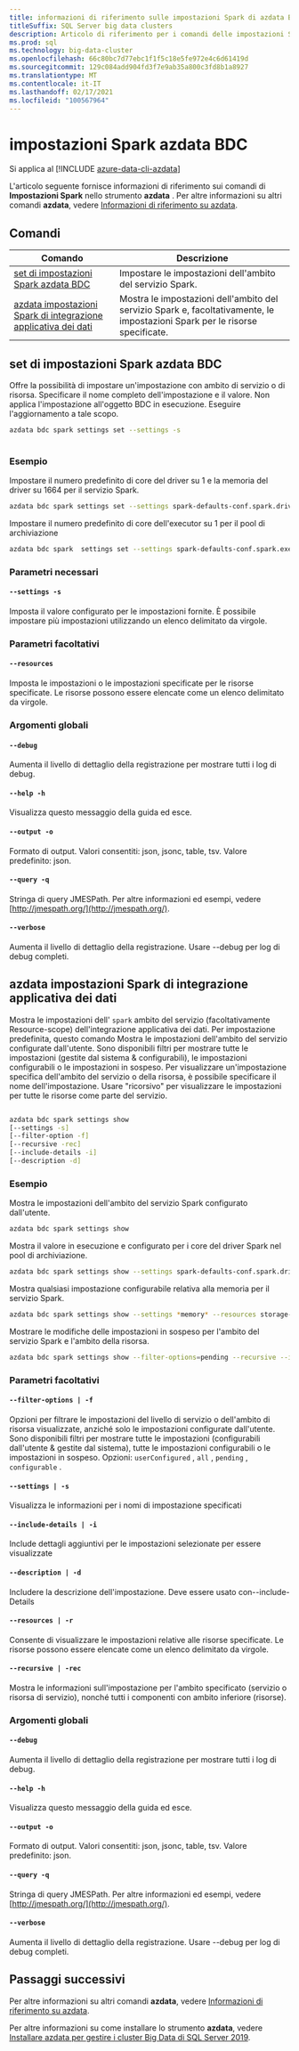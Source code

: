 ```yaml
---
title: informazioni di riferimento sulle impostazioni Spark di azdata BDC
titleSuffix: SQL Server big data clusters
description: Articolo di riferimento per i comandi delle impostazioni Spark di azdata BDC.
ms.prod: sql
ms.technology: big-data-cluster
ms.openlocfilehash: 66c80bc7d77ebc1f1f5c18e5fe972e4c6d61419d
ms.sourcegitcommit: 129c084add904fd3f7e9ab35a800c3fd8b1a8927
ms.translationtype: MT
ms.contentlocale: it-IT
ms.lasthandoff: 02/17/2021
ms.locfileid: "100567964"
---
```

# <a name="azdata-bdc-spark-settings"></a>impostazioni Spark azdata BDC

Si applica al [!INCLUDE [azure-data-cli-azdata](../../includes/azure-data-cli-azdata.md)]

L'articolo seguente fornisce informazioni di riferimento sui comandi di **Impostazioni Spark** nello strumento **azdata** . Per altre informazioni su altri comandi **azdata**, vedere [Informazioni di riferimento su azdata](reference-azdata.md).

## <a name="commands"></a>Comandi
|Comando|Descrizione|
| --- | --- |
[set di impostazioni Spark azdata BDC](#azdata-bdc-spark-settings-set) | Impostare le impostazioni dell'ambito del servizio Spark.
[azdata impostazioni Spark di integrazione applicativa dei dati](#azdata-bdc-spark-settings-show) | Mostra le impostazioni dell'ambito del servizio Spark e, facoltativamente, le impostazioni Spark per le risorse specificate.

## <a name="azdata-bdc-spark-settings-set"></a>set di impostazioni Spark azdata BDC
Offre la possibilità di impostare un'impostazione con ambito di servizio o di risorsa. Specificare il nome completo dell'impostazione e il valore. Non applica l'impostazione all'oggetto BDC in esecuzione. Eseguire l'aggiornamento a tale scopo.
```bash
azdata bdc spark settings set --settings -s 
                        
```
### <a name="examples"></a>Esempio
Impostare il numero predefinito di core del driver su 1 e la memoria del driver su 1664 per il servizio Spark. 
```bash 
azdata bdc spark settings set --settings spark-defaults-conf.spark.driver.cores=1,spark-defaults-conf.spark.driver.memory=1664m 
``` 
Impostare il numero predefinito di core dell'executor su 1 per il pool di archiviazione 
```bash 
azdata bdc spark  settings set --settings spark-defaults-conf.spark.executor.cores=1 –resources storage-0 
``` 

### <a name="required-parameters"></a>Parametri necessari
#### `--settings -s`
Imposta il valore configurato per le impostazioni fornite. È possibile impostare più impostazioni utilizzando un elenco delimitato da virgole.
### <a name="optional-parameters"></a>Parametri facoltativi 
#### `--resources` 
Imposta le impostazioni o le impostazioni specificate per le risorse specificate. Le risorse possono essere elencate come un elenco delimitato da virgole. 

### <a name="global-arguments"></a>Argomenti globali
#### `--debug`
Aumenta il livello di dettaglio della registrazione per mostrare tutti i log di debug.
#### `--help -h`
Visualizza questo messaggio della guida ed esce.
#### `--output -o`
Formato di output.  Valori consentiti: json, jsonc, table, tsv.  Valore predefinito: json.
#### `--query -q`
Stringa di query JMESPath. Per altre informazioni ed esempi, vedere [http://jmespath.org/](http://jmespath.org/).
#### `--verbose`
Aumenta il livello di dettaglio della registrazione. Usare --debug per log di debug completi.

## <a name="azdata-bdc-spark-settings-show"></a>azdata impostazioni Spark di integrazione applicativa dei dati
Mostra le impostazioni dell' `spark` ambito del servizio (facoltativamente Resource-scope) dell'integrazione applicativa dei dati. Per impostazione predefinita, questo comando Mostra le impostazioni dell'ambito del servizio configurate dall'utente. Sono disponibili filtri per mostrare tutte le impostazioni (gestite dal sistema & configurabili), le impostazioni configurabili o le impostazioni in sospeso. Per visualizzare un'impostazione specifica dell'ambito del servizio o della risorsa, è possibile specificare il nome dell'impostazione. Usare "ricorsivo" per visualizzare le impostazioni per tutte le risorse come parte del servizio. 
```bash

azdata bdc spark settings show 
[--settings -s]
[--filter-option -f]  
[--recursive -rec]
[--include-details -i]  
[--description -d]
```
### <a name="examples"></a>Esempio
Mostra le impostazioni dell'ambito del servizio Spark configurato dall'utente.
```bash
azdata bdc spark settings show
```
Mostra il valore in esecuzione e configurato per i core del driver Spark nel pool di archiviazione. 
```bash
azdata bdc spark settings show --settings spark-defaults-conf.spark.driver.cores --resources storage-0 --include-details
```
Mostra qualsiasi impostazione configurabile relativa alla memoria per il servizio Spark.
```bash
azdata bdc spark settings show --settings *memory* --resources storage-0 
```
Mostrare le modifiche delle impostazioni in sospeso per l'ambito del servizio Spark e l'ambito della risorsa.
```bash
azdata bdc spark settings show --filter-options=pending --recursive --include-details
```
### <a name="optional-parameters"></a>Parametri facoltativi 
#### `--filter-options | -f` 
Opzioni per filtrare le impostazioni del livello di servizio o dell'ambito di risorsa visualizzate, anziché solo le impostazioni configurate dall'utente. Sono disponibili filtri per mostrare tutte le impostazioni (configurabili dall'utente & gestite dal sistema), tutte le impostazioni configurabili o le impostazioni in sospeso. Opzioni: `userConfigured` , `all` , `pending` , `configurable` .
#### `--settings | -s` 
Visualizza le informazioni per i nomi di impostazione specificati 
#### `--include-details | -i` 
Include dettagli aggiuntivi per le impostazioni selezionate per essere visualizzate 
#### `--description | -d` 
Includere la descrizione dell'impostazione. Deve essere usato con--include-Details 
#### `--resources | -r` 
Consente di visualizzare le impostazioni relative alle risorse specificate. Le risorse possono essere elencate come un elenco delimitato da virgole. 
#### `--recursive | -rec` 
Mostra le informazioni sull'impostazione per l'ambito specificato (servizio o risorsa di servizio), nonché tutti i componenti con ambito inferiore (risorse). 

### <a name="global-arguments"></a>Argomenti globali
#### `--debug`
Aumenta il livello di dettaglio della registrazione per mostrare tutti i log di debug.
#### `--help -h`
Visualizza questo messaggio della guida ed esce.
#### `--output -o`
Formato di output.  Valori consentiti: json, jsonc, table, tsv.  Valore predefinito: json.
#### `--query -q`
Stringa di query JMESPath. Per altre informazioni ed esempi, vedere [http://jmespath.org/](http://jmespath.org/).
#### `--verbose`
Aumenta il livello di dettaglio della registrazione. Usare --debug per log di debug completi.

## <a name="next-steps"></a>Passaggi successivi

Per altre informazioni su altri comandi **azdata**, vedere [Informazioni di riferimento su azdata](reference-azdata.md). 

Per altre informazioni su come installare lo strumento **azdata**, vedere [Installare azdata per gestire i cluster Big Data di SQL Server 2019](../install/deploy-install-azdata.md).
